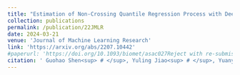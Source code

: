```yaml
---
title: "Estimation of Non-Crossing Quantile Regression Process with Deep ReQU Neural Networks"
collection: publications
permalink: /publication/22JMLR
date: 2024-03-21
venue: 'Journal of Machine Learning Research'
link: 'https://arxiv.org/abs/2207.10442'
#paperurl: 'https://doi.org/10.1093/biomet/asac027Reject with re-submission in Journal of Machine Learning Research'
citation: ' Guohao Shen<sup> # </sup>, Yuling Jiao<sup> # </sup>, Yuanyuan Lin*, Joel Horowitz and Jian Huang*. (2022). &quot; Estimation of Non-Crossing Quantile Regression Process with Deep ReQU Neural Networks. &quot; <i> To appear in <i> Journal of Machine Learning Research.</i>'
---
```

